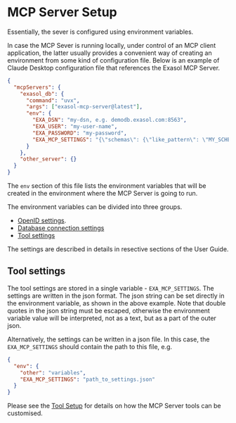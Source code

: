 # MCP Server Setup

Essentially, the sever is configured using environment variables.

In case the MCP Sever is running locally, under control of an MCP client application,
the latter usually provides a convenient way of creating an environment from some kind
of configuration file. Below is an example of Claude Desktop configuration file that
references the Exasol MCP Server.

```json
{
  "mcpServers": {
    "exasol_db": {
      "command": "uvx",
      "args": ["exasol-mcp-server@latest"],
      "env": {
        "EXA_DSN": "my-dsn, e.g. demodb.exasol.com:8563",
        "EXA_USER": "my-user-name",
        "EXA_PASSWORD": "my-password",
        "EXA_MCP_SETTINGS": "{\"schemas\": {\"like_pattern\": \"MY_SCHEMA\"}"
      }
    },
    "other_server": {}
  }
}
```

The `env` section of this file lists the environment variables that will be created in
the environment where the MCP Server is going to run.

The environment variables can be divided into three groups.

- [OpenID settings](open_id_setup.md).
- [Database connection settings](db_connection_setup.md)
- [Tool settings](tool_setup.md)

The settings are described in details in resective sections of the User Guide.

## Tool settings

The tool settings are stored in a single variable - `EXA_MCP_SETTINGS`. The settings
are written in the json format. The json string can be set directly in the environment
variable, as shown in the above example. Note that double quotes in the json string must
be escaped, otherwise the environment variable value will be interpreted, not as a text,
but as a part of the outer json.

Alternatively, the settings can be written in a json file. In this case, the `EXA_MCP_SETTINGS`
should contain the path to this file, e.g.

```json
{
  "env": {
    "other": "variables",
    "EXA_MCP_SETTINGS": "path_to_settings.json"
  }
}
```

Please see the [Tool Setup](tool_setup.md) for details on how the MCP Server tools
can be customised.
